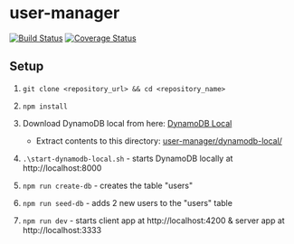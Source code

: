 # user-manager
[![Build Status](https://secure.travis-ci.org/sumit-ingle/user-manager.png?branch=master)](https://travis-ci.org/sumit-ingle/user-manager)
[![Coverage Status](https://coveralls.io/repos/sumit-ingle/user-manager/badge.svg?branch=master)](https://coveralls.io/r/sumit-ingle/user-manager/?branch=master)

## Setup

1) `git clone <repository_url> && cd <repository_name>`

2) `npm install`

3) Download DynamoDB local from here: [DynamoDB Local]( https://docs.aws.amazon.com/amazondynamodb/latest/developerguide/DynamoDBLocal.DownloadingAndRunning.html) <br />
    - Extract contents to this directory: [user-manager/dynamodb-local/](https://github.com/sumit-ingle/user-manager/tree/master/dynamodb-local)

4) `.\start-dynamodb-local.sh` - starts DynamoDB locally at http://localhost:8000

5) `npm run create-db` - creates the table "users"

6) `npm run seed-db` - adds 2 new users to the "users" table

7) `npm run dev` - starts client app at http://localhost:4200 & server app at http://localhost:3333
